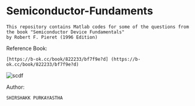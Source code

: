 # Semiconductor-Fundaments
    This repository contains Matlab codes for some of the questions from the book "Semiconductor Device Fundamentals" 
    by Robert F. Pieret (1996 Edition)



Reference Book:

    [https://b-ok.cc/book/822233/bf7f9e?d] (https://b-ok.cc/book/822233/bf7f9e?d)


![scdf](https://user-images.githubusercontent.com/32801148/105860650-cf177c00-6013-11eb-811e-dd45139267a4.jpeg)

Author:

    SHIRSHAKK PURKAYASTHA

